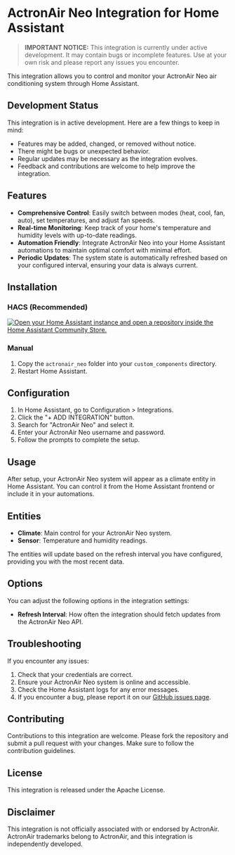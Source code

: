 
# ActronAir Neo Integration for Home Assistant

> **IMPORTANT NOTICE:** This integration is currently under active development. It may contain bugs or incomplete features. Use at your own risk and please report any issues you encounter.

This integration allows you to control and monitor your ActronAir Neo air conditioning system through Home Assistant.

## Development Status

This integration is in active development. Here are a few things to keep in mind:

- Features may be added, changed, or removed without notice.
- There might be bugs or unexpected behavior.
- Regular updates may be necessary as the integration evolves.
- Feedback and contributions are welcome to help improve the integration.

## Features

- **Comprehensive Control**: Easily switch between modes (heat, cool, fan, auto), set temperatures, and adjust fan speeds.
- **Real-time Monitoring**: Keep track of your home's temperature and humidity levels with up-to-date readings.
- **Automation Friendly**: Integrate ActronAir Neo into your Home Assistant automations to maintain optimal comfort with minimal effort.
- **Periodic Updates**: The system state is automatically refreshed based on your configured interval, ensuring your data is always current.

## Installation

### HACS (Recommended)

[![Open your Home Assistant instance and open a repository inside the Home Assistant Community Store.](https://my.home-assistant.io/badges/hacs_repository.svg)](https://my.home-assistant.io/redirect/hacs_repository/?owner=Domalab&repository=https%3A%2F%2Fgithub.com%2Fdomalab%2Fha-actronair-neo&category=Integration)

### Manual

1. Copy the `actronair_neo` folder into your `custom_components` directory.
2. Restart Home Assistant.

## Configuration

1. In Home Assistant, go to Configuration > Integrations.
2. Click the "+ ADD INTEGRATION" button.
3. Search for "ActronAir Neo" and select it.
4. Enter your ActronAir Neo username and password.
5. Follow the prompts to complete the setup.

## Usage

After setup, your ActronAir Neo system will appear as a climate entity in Home Assistant. You can control it from the Home Assistant frontend or include it in your automations.

## Entities

- **Climate**: Main control for your ActronAir Neo system.
- **Sensor**: Temperature and humidity readings.

The entities will update based on the refresh interval you have configured, providing you with the most recent data.

## Options

You can adjust the following options in the integration settings:

- **Refresh Interval**: How often the integration should fetch updates from the ActronAir Neo API.

## Troubleshooting

If you encounter any issues:

1. Check that your credentials are correct.
2. Ensure your ActronAir Neo system is online and accessible.
3. Check the Home Assistant logs for any error messages.
4. If you encounter a bug, please report it on our [GitHub issues page](https://github.com/domalab/ha-actronair-neo/issues).

## Contributing

Contributions to this integration are welcome. Please fork the repository and submit a pull request with your changes. Make sure to follow the contribution guidelines.

## License

This integration is released under the Apache License.

## Disclaimer

This integration is not officially associated with or endorsed by ActronAir. ActronAir trademarks belong to ActronAir, and this integration is independently developed.
